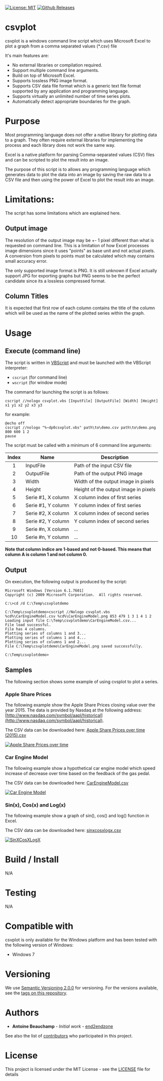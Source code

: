 [![License: MIT](https://img.shields.io/badge/License-MIT-yellow.svg)](https://opensource.org/licenses/MIT)
[![Github Releases](https://img.shields.io/github/release/end2endzone/csvplot.svg)](https://github.com/end2endzone/csvplot/releases)



# csvplot

csvplot is a windows command line script which uses Microsoft Excel to plot a graph from a comma separated values (*.csv) file

It's main features are:
*  No external libraries or compilation required.
*  Support multiple command line arguments.
*  Build on top of Microsoft Excel.
*  Supports lossless PNG image format.
*  Supports CSV data file format which is a generic text file format supported by any application and programming language.
*  Supports virtually an unlimited number of time series plots.
*  Automatically detect appropriate boundaries for the graph.

# Purpose

Most programming language does not offer a native library for plotting data to a graph. They often require external libraries for implementing the process and each library does not work the same way.

Excel is a native platform for parsing Comma-separated values (CSV) files and can be scripted to plot the result into an image.

The purpose of this script is to allows any programming language which generates data to plot the data into an image by saving the raw data to a CSV file and then using the power of Excel to plot the result into an image.


# Limitations:

The script has some limitations which are explained here.

## Output image

The resolution of the output image may be +- 1 pixel different than what is requested on command line. This is a limitation of how Excel processes image dimensions since it uses "points" as base unit and not actual pixels. A conversion from pixels to points must be calculated which may contains small accuracy error.

The only supported image format is PNG. It is still unknown if Excel actually support JPG for exporting graphs but PNG seems to be the perfect candidate since its a lossless compressed format.

## Column Titles

It is expected that first row of each column contains the title of the column which will be used as the name of the plotted series within the graph.


# Usage

## Execute (command line)

The script is written in [VBScript](http://en.wikipedia.org/wiki/VBScript) and must be launched with the VBScript interpreter:
* `cscript` (for command line)
* `wscript` (for window mode)

The command for launching the script is as follows:

```batch
cscript //nologo csvplot.vbs [InputFile] [OutputFile] [Width] [Height] x1 y1 x2 y2 x3 y3
```

for example:

```batch
@echo off
cscript //nologo "%~dp0csvplot.vbs" path\to\demo.csv path\to\demo.png 800 600 1 2
pause
```

The script must be called with a minimum of 6 command line arguments:

| Index | Name                     | Description                                  |
|:-----:|--------------------------|----------------------------------------------|
|  1    |  InputFile               | Path of the input CSV file                   |
|  2    |  OutputFile              | Path of the output PNG image                 |
|  3    |  Width                   | Width of the output image in pixels          |
|  4    |  Height                  | Height of the output image in pixels         |
|  5    |  Serie #1, X column      | X column index of first series               |
|  6    |  Serie #1, Y column      | Y column index of first series               |
|  7    |  Serie #2, X column      | X column index of second series              |
|  8    |  Serie #2, Y column      | Y column index of second series              |
|  9    |  Serie #n, X column      | ...                                          |
| 10    |  Serie #n, Y column      | ...                                          |


**Note that column indice are 1-based and not 0-based. This means that column A is column 1 and not column 0.**

## Output

On execution, the following output is produced by the script:

```
Microsoft Windows [Version 6.1.7601]
Copyright (c) 2009 Microsoft Corporation.  All rights reserved.
 
C:\>cd /d C:\Temp\csvplotdemo
 
C:\Temp\csvplotdemo>cscript //Nologo csvplot.vbs %cd%\CarEngineModel.csv %cd%\CarEngineModel.png 853 479 1 3 1 4 1 2
Loading input file C:\Temp\csvplotdemo\CarEngineModel.csv...
File load successful.
File has 4 columns.
Plotting series of columns 1 and 3...
Plotting series of columns 1 and 4...
Plotting series of columns 1 and 2...
File C:\Temp\csvplotdemo\CarEngineModel.png saved successfully.
 
C:\Temp\csvplotdemo>
```

## Samples

The following section shows some example of using cvsplot to plot a series.

### Apple Share Prices

The following example show the Apple Share Prices closing value over the year 2015. The data is provided by Nasdaq at the following address: [http://www.nasdaq.com/symbol/aapl/historical](http://www.nasdaq.com/symbol/aapl/historical).

The CSV data can be downloaded here: [Apple Share Prices over time (2015).csv](/tests/Apple%20Inc.%20Common%20Stock%20Historical%20Stock%20Prices/Apple%20Share%20Prices%20over%20time%20(2015).csv)

[![Apple Share Prices over time](/docs/Apple%20Share%20Prices%20over%20time%20(2015).png)](/docs/Apple%20Share%20Prices%20over%20time%20(2015).png)

### Car Engine Model

The following example show a hypothetical car engine model which speed increase of decrease over time based on the feedback of the gas pedal.

The CSV data can be downloaded here: [CarEngineModel.csv](/tests/SinXCosXLogX/sinxcosxlogx.csv)

[![Car Engine Model](/docs/CarEngineModel.png)](/docs/CarEngineModel.png)

### Sin(x), Cos(x) and Log(x)

The following example show a graph of sin(), cos() and log() function in Excel.

The CSV data can be downloaded here: [sinxcosxlogx.csv](/tests/CarEngineModel/CarEngineModel.csv)

[![SinXCosXLogX](/docs/sinxcosxlogx.png)](/docs/sinxcosxlogx.png)

# Build / Install

N/A

# Testing

N/A

# Compatible with

csvplot is only available for the Windows platform and has been tested with the following version of Windows:

*   Windows 7

# Versioning

We use [Semantic Versioning 2.0.0](http://semver.org/) for versioning. For the versions available, see the [tags on this repository](https://github.com/end2endzone/csvplot/tags).

# Authors

* **Antoine Beauchamp** - *Initial work* - [end2endzone](https://github.com/end2endzone)

See also the list of [contributors](https://github.com/end2endzone/csvplot/blob/master/AUTHORS) who participated in this project.

# License

This project is licensed under the MIT License - see the [LICENSE](LICENSE) file for details
